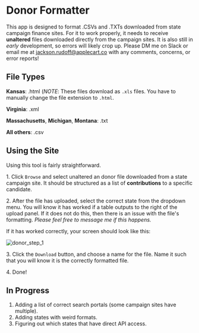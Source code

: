 # Donor Formatter

This app is designed to format .CSVs and .TXTs downloaded from state campaign finance sites. For it to work properly, it needs to receive **unaltered** files downloaded directly from the campaign sites. It is also still in *early* development, so errors will likely crop up. Please DM me on Slack or email me at jackson.rudoff@applecart.co with any comments, concerns, or error reports!


## File Types 

**Kansas**: .html (*NOTE*: These files download as `.xls` files. You have to manually change the file extension to `.html`.

**Virginia**: .xml

**Massachusetts**, **Michigan**, **Montana**: .txt

**All others**: .csv 

## Using the Site

Using this tool is fairly straightforward.

1\. Click ```Browse``` and select unaltered an donor file downloaded from a state campaign site. It should be structured as a list of **contributions** to a specific candidate.

2\. After the file has uploaded, select the correct state from the dropdown menu. You will know it has worked if a table outputs to the right of the upload panel. If it does not do this, then there is an issue with the file's formatting. *Please feel free to message me if this happens.* 

If it has worked correctly, your screen should look like this:
        
   ![donor_step_1](https://user-images.githubusercontent.com/62763243/215576983-fc467bb2-65a0-4510-8a1e-6529e80f3cca.png)

3\. Click the ```Download``` button, and choose a name for the file. Name it such that you will know it is the correctly formatted file.

4\. Done!

## In Progress

1. Adding a list of correct search portals (some campaign sites have multiple).
2. Adding states with weird formats.
3. Figuring out which states that have direct API access.
